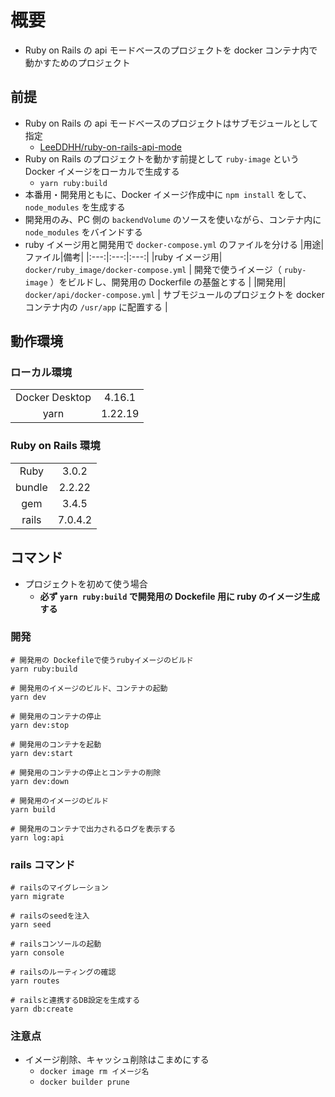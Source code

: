 # 概要

- Ruby on Rails の api モードベースのプロジェクトを docker コンテナ内で動かすためのプロジェクト

## 前提

- Ruby on Rails の api モードベースのプロジェクトはサブモジュールとして指定
  - [LeeDDHH/ruby-on-rails-api-mode](https://github.com/LeeDDHH/ruby-on-rails-api-mode)
- Ruby on Rails のプロジェクトを動かす前提として `ruby-image` という Docker イメージをローカルで生成する
  - `yarn ruby:build`
- 本番用・開発用ともに、Docker イメージ作成中に `npm install` をして、 `node_modules` を生成する
- 開発用のみ、PC 側の `backendVolume` のソースを使いながら、コンテナ内に `node_modules` をバインドする
- ruby イメージ用と開発用で `docker-compose.yml` のファイルを分ける
  |用途|ファイル|備考|
  |:---:|:---:|:---:|
  |ruby イメージ用| `docker/ruby_image/docker-compose.yml` | 開発で使うイメージ（ `ruby-image` ）をビルドし、開発用の Dockerfile の基盤とする |
  |開発用| `docker/api/docker-compose.yml` | サブモジュールのプロジェクトを docker コンテナ内の `/usr/app` に配置する |

## 動作環境

### ローカル環境

|                |         |
| :------------: | :-----: |
| Docker Desktop | 4.16.1  |
|      yarn      | 1.22.19 |

### Ruby on Rails 環境

|        |         |
| :----: | :-----: |
|  Ruby  |  3.0.2  |
| bundle | 2.2.22  |
|  gem   |  3.4.5  |
| rails  | 7.0.4.2 |

## コマンド

- プロジェクトを初めて使う場合
  - **必ず `yarn ruby:build` で開発用の Dockefile 用に ruby のイメージ生成する**

### 開発

```shell
# 開発用の Dockefileで使うrubyイメージのビルド
yarn ruby:build

# 開発用のイメージのビルド、コンテナの起動
yarn dev

# 開発用のコンテナの停止
yarn dev:stop

# 開発用のコンテナを起動
yarn dev:start

# 開発用のコンテナの停止とコンテナの削除
yarn dev:down

# 開発用のイメージのビルド
yarn build

# 開発用のコンテナで出力されるログを表示する
yarn log:api
```

### rails コマンド

```shell
# railsのマイグレーション
yarn migrate

# railsのseedを注入
yarn seed

# railsコンソールの起動
yarn console

# railsのルーティングの確認
yarn routes

# railsと連携するDB設定を生成する
yarn db:create
```

### 注意点

- イメージ削除、キャッシュ削除はこまめにする
  - `docker image rm イメージ名`
  - `docker builder prune`
